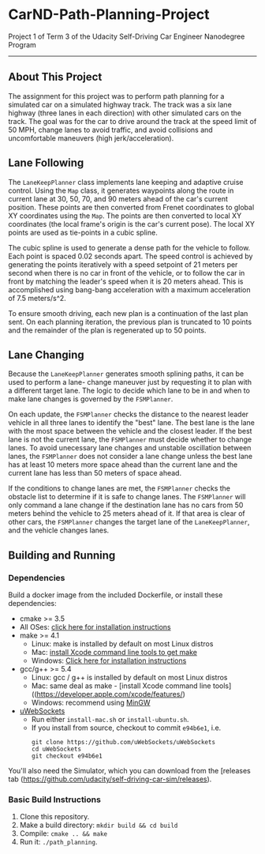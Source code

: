 CarND-Path-Planning-Project
===========================

Project 1 of Term 3 of the Udacity Self-Driving Car Engineer Nanodegree Program

---

About This Project
------------------

The assignment for this project was to perform path planning for a simulated car on a simulated
highway track. The track was a six lane highway (three lanes in each direction) with other simulated
cars on the track. The goal was for the car to drive around the track at the speed limit of 50 MPH,
change lanes to avoid traffic, and avoid collisions and uncomfortable maneuvers (high
jerk/acceleration).

Lane Following
--------------

The `LaneKeepPlanner` class implements lane keeping and adaptive cruise control. Using the `Map`
class, it generates waypoints along the route in current lane at 30, 50, 70, and 90 meters ahead
of the car's current position. These points are then converted from Frenet coordinates to global
XY coordinates using the `Map`. The points are then converted to local XY coordinates (the local
frame's origin is the car's current pose). The local XY points are used as tie-points in a cubic
spline.

The cubic spline is used to generate a dense path for the vehicle to follow. Each point is spaced
0.02 seconds apart. The speed control is achieved by generating the points iteratively with a speed
setpoint of 21 meters per second when there is no car in front of the vehicle, or to follow the
car in front by matching the leader's speed when it is 20 meters ahead. This is accomplished using
bang-bang acceleration with a maximum acceleration of 7.5 meters/s^2.

To ensure smooth driving, each new plan is a continuation of the last plan sent. On each planning
iteration, the previous plan is truncated to 10 points and the remainder of the plan is regenerated
up to 50 points.

Lane Changing
--------------

Because the `LaneKeepPlanner` generates smooth splining paths, it can be used to perform a lane-
change maneuver just by requesting it to plan with a different target lane. The logic to decide
which lane to be in and when to make lane changes is governed by the `FSMPlanner`.

On each update, the `FSMPlanner` checks the distance to the nearest leader vehicle in all three
lanes to identify the "best" lane. The best lane is the lane with the most space between the vehicle
and the closest leader. If the best lane is not the current lane, the `FSMPlanner` must decide
whether to change lanes. To avoid unecessary lane changes and unstable oscillation between lanes,
the `FSMPlanner` does not consider a lane change unless the best lane has at least 10 meters more
space ahead than the current lane and the current lane has less than 50 meters of space ahead.

If the conditions to change lanes are met, the `FSMPlanner` checks the obstacle list to determine
if it is safe to change lanes. The `FSMPlanner` will only command a lane change if the destination
lane has no cars from 50 meters behind the vehicle to 25 meters ahead of it. If that area is clear
of other cars, the `FSMPlanner` changes the target lane of the `LaneKeepPlanner`, and the vehicle
changes lanes.

Building and Running
---------------------

### Dependencies

Build a docker image from the included Dockerfile, or install these dependencies:

* cmake >= 3.5
 * All OSes: [click here for installation instructions](https://cmake.org/install/)
* make >= 4.1
  * Linux: make is installed by default on most Linux distros
  * Mac: [install Xcode command line tools to get make](https://developer.apple.com/xcode/features/)
  * Windows: [Click here for installation instructions](http://gnuwin32.sourceforge.net/packages/make.htm)
* gcc/g++ >= 5.4
  * Linux: gcc / g++ is installed by default on most Linux distros
  * Mac: same deal as make - [install Xcode command line tools]((https://developer.apple.com/xcode/features/)
  * Windows: recommend using [MinGW](http://www.mingw.org/)
* [uWebSockets](https://github.com/uWebSockets/uWebSockets)
  * Run either `install-mac.sh` or `install-ubuntu.sh`.
  * If you install from source, checkout to commit `e94b6e1`, i.e.
    ```
    git clone https://github.com/uWebSockets/uWebSockets 
    cd uWebSockets
    git checkout e94b6e1
    ```

You'll also need the Simulator, which you can download from the [releases tab (https://github.com/udacity/self-driving-car-sim/releases).


### Basic Build Instructions

1. Clone this repository.
2. Make a build directory: `mkdir build && cd build`
3. Compile: `cmake .. && make`
4. Run it: `./path_planning`.

